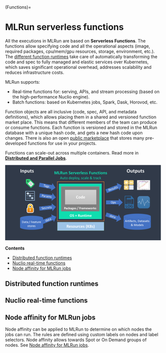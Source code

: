 (Functions)=
# MLRun serverless functions
<!-- in Concepts -->

All the executions in MLRun are based on **Serverless Functions**. The functions allow specifying code and 
all the operational aspects (image, required packages, cpu/mem/gpu resources, storage, environment, etc.). 
The [different function runtimes](Function_runtimes) take care of automatically transforming the code and spec to fully 
managed and elastic services over Kubernetes, which saves significant operational overhead, 
addresses scalability and reduces infrastructure costs.

MLRun supports:
- Real-time functions for: serving, APIs, and stream processing (based on the high-performance Nuclio engine). 
- Batch functions: based on Kubernetes jobs, Spark, Dask, Horovod, etc.

Function objects are all inclusive (code, spec, API, and metadata definitions), which allows placing them 
in a shared and versioned function market place. This means that different members of the team can produce or 
consume functions. Each function is versioned and stored in the MLRun database with a unique hash code, 
and gets a new hash code upon changes.
There is also an open [public marketplace](https://www.mlrun.org/marketplace/functions/) that stores many pre-developed functions for
use in your projects. 

Functions can scale-out across multiple containers. Read more in [**Distributed and Parallel Jobs**](./distributed.md).

<img src="../_static/images/mlrun-functions.png" alt="mlrun-architecture" width="600"/><br>

**Contents**
- [Distributed function runtimes](#distributed-function-runtimes)
- [Nuclio real-time functions](#nuclio-real-time-functions)
- [Node affinity for MLRun jobs](#node-affinity-for-mlrun-jobs)

## Distributed function runtimes



## Nuclio real-time functions



## Node affinity for MLRun jobs

Node affinity can be applied to MLRun to determine on which nodes the jobs can run. The rules are defined using custom labels on 
nodes and label selectors. Node affinity allows towards Spot or On Demand groups of nodes. See [Node affinity for MLRun jobs](../runtimes/node-affinity.md).
